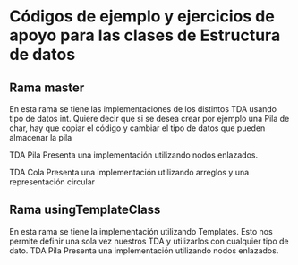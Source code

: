 # Códigos de ejemplo y ejercicios de apoyo para las clases de Estructura de datos


## Rama master
En esta rama se tiene las implementaciones de los distintos TDA usando tipo de datos int. Quiere decir que si se desea crear por ejemplo una Pila de char, hay que copiar el código y cambiar el tipo de datos que pueden almacenar la pila

TDA Pila
Presenta una implementación utilizando nodos enlazados.

TDA Cola
Presenta una implementación utilizando arreglos y una representación circular

## Rama usingTemplateClass
En esta rama se tiene la implementación utilizando Templates. Esto nos permite definir una sola vez nuestros TDA y utilizarlos con cualquier tipo de dato.
TDA Pila
Presenta una implementación utilizando nodos enlazados.
